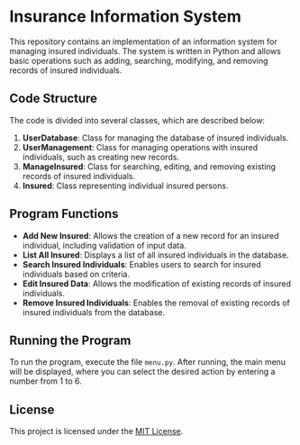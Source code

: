 # Insurance Information System

This repository contains an implementation of an information system for managing insured individuals. The system is written in Python and allows basic operations such as adding, searching, modifying, and removing records of insured individuals.

## Code Structure

The code is divided into several classes, which are described below:

1. **UserDatabase**: Class for managing the database of insured individuals.
2. **UserManagement**: Class for managing operations with insured individuals, such as creating new records.
3. **ManageInsured**: Class for searching, editing, and removing existing records of insured individuals.
4. **Insured**: Class representing individual insured persons.

## Program Functions

- **Add New Insured**: Allows the creation of a new record for an insured individual, including validation of input data.
- **List All Insured**: Displays a list of all insured individuals in the database.
- **Search Insured Individuals**: Enables users to search for insured individuals based on criteria.
- **Edit Insured Data**: Allows the modification of existing records of insured individuals.
- **Remove Insured Individuals**: Enables the removal of existing records of insured individuals from the database.

## Running the Program

To run the program, execute the file `menu.py`. After running, the main menu will be displayed, where you can select the desired action by entering a number from 1 to 6.

## License

This project is licensed under the [MIT License](LICENSE).
